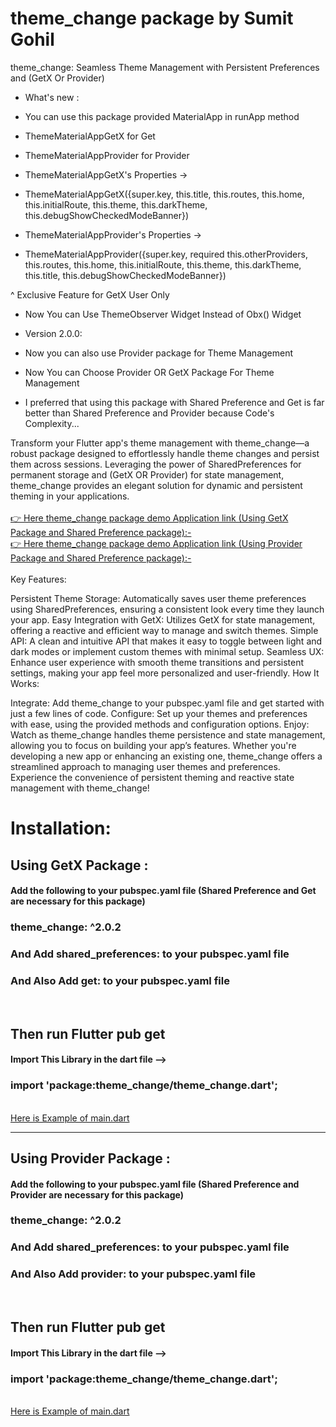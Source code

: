 <h1> theme_change package by Sumit Gohil</h1>
theme_change: Seamless Theme Management with Persistent Preferences and (GetX Or Provider)

* What's new :
* You can use this package provided MaterialApp in runApp method
* ThemeMaterialAppGetX for Get
* ThemeMaterialAppProvider for Provider


* ThemeMaterialAppGetX's Properties ->
* ThemeMaterialAppGetX({super.key, this.title, this.routes, this.home, this.initialRoute, this.theme, this.darkTheme, this.debugShowCheckedModeBanner})


* ThemeMaterialAppProvider's Properties ->
* ThemeMaterialAppProvider({super.key, required this.otherProviders, this.routes, this.home, this.initialRoute, this.theme, this.darkTheme, this.title, this.debugShowCheckedModeBanner})


^ Exclusive Feature for GetX User Only
* Now You can Use ThemeObserver Widget Instead of Obx() Widget


* Version 2.0.0:
* Now you can also use Provider package for Theme Management
* Now You can Choose Provider OR GetX Package For Theme Management
* I preferred that using this package with Shared Preference and Get is far better than Shared Preference and Provider because Code's Complexity...

Transform your Flutter app's theme management with theme_change—a robust package designed to effortlessly handle theme changes and persist them across sessions. Leveraging the power of SharedPreferences for permanent storage and (GetX OR Provider) for state management, theme_change provides an elegant solution for dynamic and persistent theming in your applications.<br><br>
<a href="https://github.com/sumitFlutter/theme_change_demo" >👉 Here theme_change package demo Application link (Using GetX Package and Shared Preference package):-</a>  <br>
<a href="https://github.com/sumitFlutter/theme_change_demo2" >👉 Here theme_change package demo Application link (Using Provider Package and Shared Preference package):-</a> <br><br>
Key Features:

Persistent Theme Storage: Automatically saves user theme preferences using SharedPreferences, ensuring a consistent look every time they launch your app.
Easy Integration with GetX: Utilizes GetX for state management, offering a reactive and efficient way to manage and switch themes.
Simple API: A clean and intuitive API that makes it easy to toggle between light and dark modes or implement custom themes with minimal setup.
Seamless UX: Enhance user experience with smooth theme transitions and persistent settings, making your app feel more personalized and user-friendly.
How It Works:

Integrate: Add theme_change to your pubspec.yaml file and get started with just a few lines of code.
Configure: Set up your themes and preferences with ease, using the provided methods and configuration options.
Enjoy: Watch as theme_change handles theme persistence and state management, allowing you to focus on building your app’s features.
Whether you're developing a new app or enhancing an existing one, theme_change offers a streamlined approach to managing user themes and preferences. Experience the convenience of persistent theming and reactive state management with theme_change!

<h1>Installation:</h1>
<p>
<p>
<h2> Using GetX Package :</h2>
<h4>Add the following to your pubspec.yaml file (Shared Preference and Get are necessary for this package)</h4>
<h3>theme_change: ^2.0.2</h3>
<h3>And Add shared_preferences: to your pubspec.yaml file</h3>
<h3>And Also Add get: to your pubspec.yaml file</h3>
   <br><h2>Then run Flutter pub get</h2>
  <h4>Import This Library in the dart file --></h4>
  <h3> import 'package:theme_change/theme_change.dart';  </h3><br>
<a href="https://github.com/sumitFlutter/theme_change_demo/blob/main/lib/main.dart">Here is Example of main.dart</a>
  </p>
<hr>
<p>
<h2> Using Provider Package :</h2>
<h4>Add the following to your pubspec.yaml file (Shared Preference and Provider are necessary for this package)</h4>
<h3>theme_change: ^2.0.2</h3>
<h3>And Add shared_preferences: to your pubspec.yaml file</h3>
<h3>And Also Add provider: to your pubspec.yaml file</h3>
   <br><h2>Then run Flutter pub get</h2>
  <h4>Import This Library in the dart file --></h4>
  <h3> import 'package:theme_change/theme_change.dart';  </h3><br>
<a href="https://github.com/sumitFlutter/theme_change_demo2/blob/main/lib/main.dart">Here is Example of main.dart</a>
 </p>
</p>
